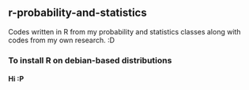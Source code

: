 ## r-probability-and-statistics
Codes written in R from my probability and statistics classes along with codes from my own research. :D
### To install R on debian-based distributions
#### Hi :P



